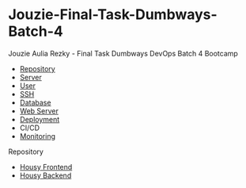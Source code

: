 # Jouzie-Final-Task-Dumbways-Batch-4
Jouzie Aulia Rezky - Final Task Dumbways DevOps Batch 4 Bootcamp

- [Repository](https://github.com/aureezzhenx/Jouzie-Final-Task-Dumbways-Batch-4/tree/main/Repository)
- [Server](https://github.com/aureezzhenx/Jouzie-Final-Task-Dumbways-Batch-4/tree/main/Server)
- [User](https://github.com/aureezzhenx/Jouzie-Final-Task-Dumbways-Batch-4/tree/main/User)
- [SSH](https://github.com/aureezzhenx/Jouzie-Final-Task-Dumbways-Batch-4/tree/main/SSH)
- [Database](https://github.com/aureezzhenx/Jouzie-Final-Task-Dumbways-Batch-4/tree/main/Database)
- [Web Server](https://github.com/aureezzhenx/Jouzie-Final-Task-Dumbways-Batch-4/tree/main/Web%20Server)
- [Deployment](https://github.com/aureezzhenx/Jouzie-Final-Task-Dumbways-Batch-4/tree/main/Deployment)
- CI/CD
- [Monitoring](https://github.com/aureezzhenx/Jouzie-Final-Task-Dumbways-Batch-4/tree/main/Monitoring)

Repository
- [Housy Frontend](https://github.com/aureezzhenx/housy-backend)
- [Housy Backend](https://github.com/aureezzhenx/housy-backend)
